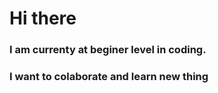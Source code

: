 # Hi there
### I am currenty at beginer level in coding.
### I want to colaborate and learn new thing
